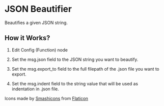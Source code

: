 
# JSON Beautifier
Beautifies a given JSON string.

## How it Works?
1. Edit Config (Function) node

2. Set the msg.json field to the JSON string you want to beautify.

3. Set the msg.export_to field to the full filepath of the .json file 
you want to export.

4. Set the msg.indent field to the string value that will be used as
indentation in .json file.

Icons made by [Smashicons](https://www.flaticon.com/authors/smashicons) from [Flaticon](https://www.flaticon.com/)